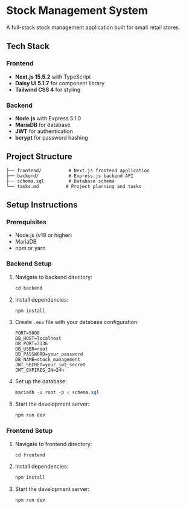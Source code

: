# Stock Management System

A full-stack stock management application built for small retail stores.

## Tech Stack

### Frontend
- **Next.js 15.5.2** with TypeScript
- **Daisy UI 5.1.7** for component library
- **Tailwind CSS 4** for styling

### Backend
- **Node.js** with Express 5.1.0
- **MariaDB** for database
- **JWT** for authentication
- **bcrypt** for password hashing

## Project Structure

```
├── frontend/          # Next.js frontend application
├── backend/           # Express.js backend API
├── schema.sql         # Database schema
└── tasks.md          # Project planning and tasks
```

## Setup Instructions

### Prerequisites
- Node.js (v18 or higher)
- MariaDB
- npm or yarn

### Backend Setup
1. Navigate to backend directory:
   ```powershell
   cd backend
   ```

2. Install dependencies:
   ```powershell
   npm install
   ```

3. Create `.env` file with your database configuration:
   ```
   PORT=5000
   DB_HOST=localhost
   DB_PORT=3336
   DB_USER=root
   DB_PASSWORD=your_password
   DB_NAME=stock_management
   JWT_SECRET=your_jwt_secret
   JWT_EXPIRES_IN=24h
   ```

4. Set up the database:
   ```powershell
   mariadb -u root -p < schema.sql
   ```

5. Start the development server:
   ```powershell
   npm run dev
   ```

### Frontend Setup
1. Navigate to frontend directory:
   ```powershell
   cd frontend
   ```

2. Install dependencies:
   ```powershell
   npm install
   ```

3. Start the development server:
   ```powershell
   npm run dev
   ```
